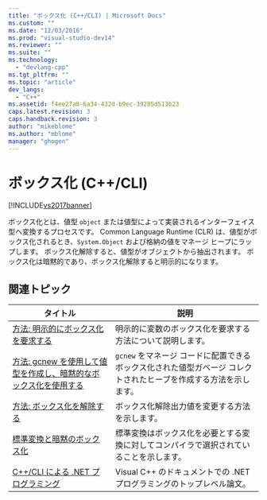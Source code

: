 ```yaml
---
title: "ボックス化 (C++/CLI) | Microsoft Docs"
ms.custom: ""
ms.date: "12/03/2016"
ms.prod: "visual-studio-dev14"
ms.reviewer: ""
ms.suite: ""
ms.technology: 
  - "devlang-cpp"
ms.tgt_pltfrm: ""
ms.topic: "article"
dev_langs: 
  - "C++"
ms.assetid: f4ee27a8-6a34-432d-b9ec-39285d513b23
caps.latest.revision: 3
caps.handback.revision: 3
author: "mikeblome"
ms.author: "mblome"
manager: "ghogen"
---
```

# ボックス化 (C++/CLI)
[!INCLUDE[vs2017banner](../assembler/inline/includes/vs2017banner.md)]

ボックス化とは、値型 `object` または値型によって実装されるインターフェイス型へ変換するプロセスです。  Common Language Runtime \(CLR\) は、値型がボックス化されるとき、`System.Object` および格納の値をマネージ ヒープにラップします。  ボックス化解除すると、値型がオブジェクトから抽出されます。  ボックス化は暗黙的であり、ボックス化解除すると明示的になります。  
  
## 関連トピック  
  
|タイトル|説明|  
|----------|--------|  
|[方法: 明示的にボックス化を要求する](../Topic/How%20to:%20Explicitly%20Request%20Boxing.md)|明示的に変数のボックス化を要求する方法について説明します。|  
|[方法: gcnew を使用して値型を作成し、暗黙的なボックス化を使用する](../dotnet/how-to-use-gcnew-to-create-value-types-and-use-implicit-boxing.md)|`gcnew` をマネージ コードに配置できるボックス化された値型ガベージ コレクトされたヒープを作成する方法を示します。|  
|[方法: ボックス化を解除する](../dotnet/how-to-unbox.md)|ボックス化解除出力値を変更する方法を示します。|  
|[標準変換と暗黙のボックス化](../dotnet/standard-conversions-and-implicit-boxing.md)|標準変換はボックス化を必要とする変換に対してコンパイラで選択されていることを示します。|  
|[C\+\+\/CLI による .NET プログラミング](../dotnet/dotnet-programming-with-cpp-cli-visual-cpp.md)|Visual C\+\+ のドキュメントでの .NET プログラミングのトップレベル論文。|